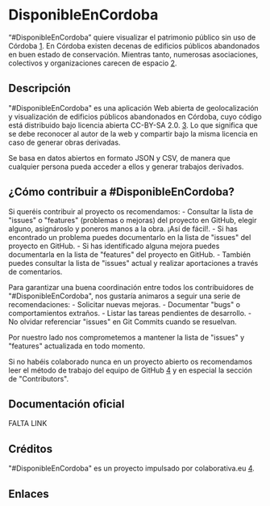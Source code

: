 # DisponibleEnCordoba

“#DisponibleEnCordoba” quiere visualizar el patrimonio público sin uso de Córdoba [1]. En Córdoba existen decenas de edificios públicos abandonados en buen estado de conservación. Mientras tanto, numerosas asociaciones, colectivos y organizaciones carecen de espacio [2].

## Descripción

"#DisponibleEnCordoba" es una aplicación Web abierta de geolocalización y visualización de edificios públicos abandonados en Córdoba, cuyo código está distribuido bajo licencia abierta CC-BY-SA 2.0. [3]. Lo que significa que se debe reconocer al autor de la web y compartir bajo la misma licencia en caso de generar obras derivadas.

Se basa en datos abiertos en formato JSON y CSV, de manera que cualquier persona pueda acceder a ellos y generar trabajos derivados.
 
## ¿Cómo contribuir a #DisponibleEnCordoba?

Si queréis contribuir al proyecto os recomendamos:
    - Consultar la lista de "issues" o "features" (problemas o mejoras) del proyecto en GitHub, elegir alguno, asignároslo y poneros manos a la obra. ¡Así de fácil!.
    - Si has encontrado un problema puedes documentarlo en la lista de "issues" del proyecto en GitHub.
    - Si has identificado alguna mejora puedes documentarla en la lista de "features" del proyecto en GitHub.
    - También puedes consultar la lista de "issues" actual y realizar aportaciones a través de comentarios.

Para garantizar una buena coordinación entre todos los contribuidores de "#DisponibleEnCordoba", nos gustaría animaros a seguir una serie de recomendaciones:
    - Solicitar nuevas mejoras.
    - Documentar "bugs" o comportamientos extraños.
    - Listar las tareas pendientes de desarrollo.
    - No olvidar referenciar "issues" en Git Commits cuando se resuelvan.

Por nuestro lado nos comprometemos a mantener la lista de "issues" y "features" actualizada en todo momento.

Si no habéis colaborado nunca en un proyecto abierto os recomendamos leer el método de trabajo del equipo de GitHub [4] y en especial la sección de "Contributors".



## Documentación oficial
FALTA LINK

## Créditos

"#DisponibleEnCordoba" es un proyecto impulsado por colaborativa.eu [4].

## Enlaces
[1]: http://disponibleencordoba.colaborativa.eu
[2]: http://colaborativa.eu/proyectos/disponible-en-cordoba/
[3]: http://creativecommons.org/licenses/by-sa/2.0/es/
[3]: http://rdegges.com/successful-github-development
[4]: http://colaborativa.eu